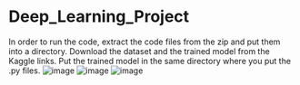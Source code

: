 # Deep_Learning_Project
In order to run the code, extract the code files from the zip and put them into a directory.
Download the dataset and the trained model from the Kaggle links.
Put the trained model in the same directory where you put the .py files.
![image](https://user-images.githubusercontent.com/86161854/124368975-912c1d00-dc6f-11eb-9771-0de75bbd309a.png)
![image](https://user-images.githubusercontent.com/86161854/124368984-9c7f4880-dc6f-11eb-9acc-694f6d6bddfa.png)
![image](https://user-images.githubusercontent.com/86161854/124368986-a0ab6600-dc6f-11eb-9c33-1d52bae00510.png)
